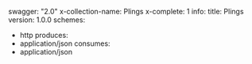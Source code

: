 swagger: "2.0"
x-collection-name: Plings
x-complete: 1
info:
  title: Plings
  version: 1.0.0
schemes:
- http
produces:
- application/json
consumes:
- application/json